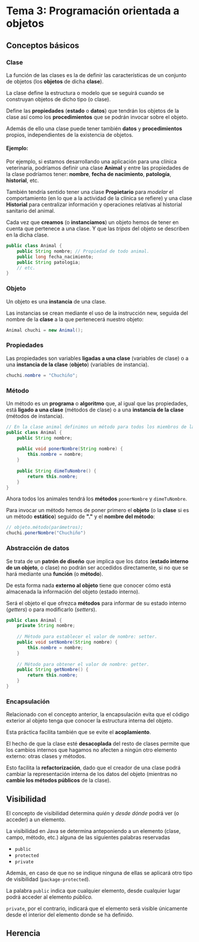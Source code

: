 # Tema 3: Programación orientada a objetos

## Conceptos básicos

### Clase

La función de las clases es la de definir las características de un conjunto de objetos (los **objetos** de dicha **clase**).

La clase define la estructura o modelo que se seguirá cuando se construyan objetos de dicho tipo (o clase).

Define las **propiedades** (**estado** o **datos**) que tendrán los objetos de la clase así como los **procedimientos** que se podrán invocar sobre el objeto.

Además de ello una clase puede tener también **datos** y **procedimientos** propios, independientes de la existencia de objetos.

#### Ejemplo:

Por ejemplo, si estamos desarrollando una aplicación para una clínica veterinaria, podríamos definir una clase **Animal** y entre las propiedades de la clase podríamos tener: **nombre**, **fecha de nacimiento**, **patología**, **historial**, etc.

También tendría sentido tener una clase **Propietario** para *modelar* el comportamiento (en lo que a la actividad de la clínica se refiere) y una clase **Historial** para centralizar información y operaciones relativas al historial sanitario del animal.

Cada vez que **creamos** (o **instanciamos**) un objeto hemos de tener en cuenta que pertenece a una clase. Y que las *tripas* del objeto se describen en la dicha clase.

```java
public class Animal {
    public String nombre; // Propiedad de todo animal.
    public long fecha_nacimiento;
    public String patologia;
    // etc.
}
```

### Objeto

Un objeto es una **instancia** de una clase.

Las instancias se crean mediante el uso de la instrucción new, seguida del nombre de la **clase** a la que pertenecerá nuestro objeto:

```java
Animal chuchi = new Animal();
```

### Propiedades

Las propiedades son variables **ligadas a una clase** (variables de clase) o a una **instancia de la clase** (**objeto**) (variables de instancia).

```java
chuchi.nombre = "Chuchiño";
```

### Método

Un método es un **programa** o **algoritmo** que, al igual que las propiedades, está **ligado a una clase** (métodos de clase) o a una **instancia de la clase** (métodos de instancia).

```java
// En la clase animal definimos un método para todos los miembros de la clase:
public class Animal {
    public String nombre;
    
    public void ponerNombre(String nombre) {
        this.nombre = nombre;
    }
    
    public String dimeTuNombre() {
        return this.nombre;
    }
}
```

Ahora todos los animales tendrá los **métodos** `ponerNombre` y `dimeTuNombre`.

Para invocar un método hemos de poner primero el **objeto** (o la **clase** si es un método **estático**) seguido de **"."** y el **nombre del método**:

```java
// objeto.método(parámetros);
chuchi.ponerNombre("Chuchiño")
```

### Abstracción de datos

Se trata de un **patrón de diseño** que implica que los datos (**estado interno de un objeto**, o clase) no podrán ser accedidos directamente, si no que se hará mediante una **función** (o **método**).

De esta forma nada **externo al objeto** tiene que conocer cómo está almacenada la información del objeto (estado interno).

Será el objeto el que ofrezca **métodos** para informar de su estado interno (*getters*) o para modificarlo (*setters*).

``` java
public class Animal {
    private String nombre;
    
    // Método para establecer el valor de nombre: setter.
    public void setNombre(String nombre) {
        this.nombre = nombre;
    }
    
    // Método para obtener el valor de nombre: getter.
    public String getNombre() {
        return this.nombre;
    }
}
```

### Encapsulación

Relacionado con el concepto anterior, la encapsulación evita que el código exterior al objeto tenga que conocer la estructura interna del objeto.

Esta práctica facilita también que se evite el **acoplamiento**.

El hecho de que la clase esté **desacoplada** del resto de clases permite que los cambios internos que hagamos no afecten a ningún otro elemento externo: otras clases y métodos.

Esto facilita la **refactorización**, dado que el creador de una clase podrá cambiar la representación interna de los datos del objeto (mientras no **cambie los métodos públicos** de la clase).

## Visibilidad

El concepto de visibilidad determina *quién* y *desde dónde* podrá ver (o acceder) a un elemento.

La visibilidad en Java se determina anteponiendo a un elemento (clase, campo, método, etc.) alguna de las siguientes palabras reservadas

* `public`
* `protected`
* `private`

Además, en caso de que no se indique ninguna de ellas se aplicará otro tipo de visibilidad (`package-protected`).

La palabra `public` indica que cualquier elemento, desde cualquier lugar podrá acceder al elemento *público.*

`private`, por el contrario, indicará que el elemento será visible únicamente desde el interior del elemento donde se ha definido.

## Herencia
